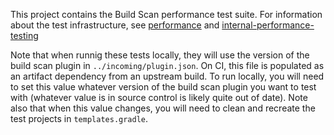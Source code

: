 
This project contains the Build Scan performance test suite. For information about the test infrastructure, see [performance](../performance) and [internal-performance-testing](../internal-performance-testing)

Note that when runnig these tests locally, they will use the version of the build scan plugin in `../incoming/plugin.json`.  On CI, this file is populated as an artifact dependency from an upstream build.  To run locally, you will need to set this value whatever version of the build scan plugin you want to test with (whatever value is in source control is likely quite out of date).  Note also that when this value changes, you will need to clean and recreate the test projects in `templates.gradle`.
